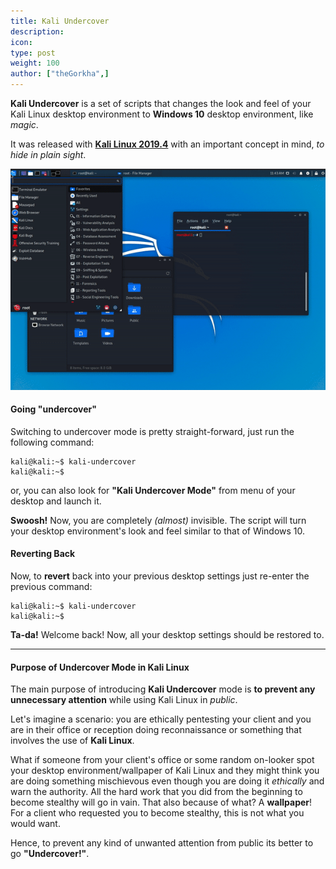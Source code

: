 ```yaml
---
title: Kali Undercover
description:
icon:
type: post
weight: 100
author: ["theGorkha",]
---
```


**Kali Undercover** is a set of scripts that changes the look and feel of your Kali Linux desktop environment to **Windows 10** desktop environment, like _magic_.

It was released with [**Kali Linux 2019.4**](https://www.kali.org/news/kali-linux-2019-4-release/) with an important concept in mind, *to hide in plain sight*.

![](kali-undercover-1.gif)

#### Going "undercover"

Switching to undercover mode is pretty straight-forward, just run the following command:

```console
kali@kali:~$ kali-undercover
kali@kali:~$
```

or, you can also look for **"Kali Undercover Mode"** from menu of your desktop and launch it.

**Swoosh!** Now, you are completely _(almost)_ invisible. The script will turn your desktop environment's look and feel similar to that of Windows 10.

#### Reverting Back

Now, to **revert** back into your previous desktop settings just re-enter the previous command:

```console
kali@kali:~$ kali-undercover
kali@kali:~$
```

**Ta-da!** Welcome back! Now, all your desktop settings should be restored to.

- - -

#### Purpose of Undercover Mode in Kali Linux

The main purpose of introducing **Kali Undercover** mode is **to prevent any unnecessary attention** while using Kali Linux in _public_.

Let's imagine a scenario: you are ethically pentesting your client and you are in their office or reception doing reconnaissance or something that involves the use of **Kali Linux**.

What if someone from your client's office or some random on-looker spot your desktop environment/wallpaper of Kali Linux and they might think you are doing something mischievous even though you are doing it _ethically_ and warn the authority. All the hard work that you did from the beginning to become stealthy will go in vain. That also because of what? A **wallpaper**! For a client who requested you to become stealthy, this is not what you would want.

Hence, to prevent any kind of unwanted attention from public its better to go **"Undercover!"**.
